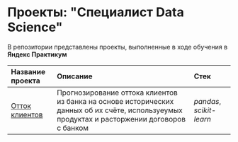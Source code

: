 # Проекты: "Специалист Data Science"
В репозитории представлены проекты, выполненные в ходе обучения в **Яндекс Практикум**

| Название проекта | Описание | Стек | 
| :---------------------- | :---------------------- | :---------------------- |
| [Отток клиентов](big_cities_music) | Прогнозирование оттока клиентов из банка на основе исторических данных об их счёте, используеумых продуктах и расторжении договоров с банком | *pandas*, *scikit-learn* |
